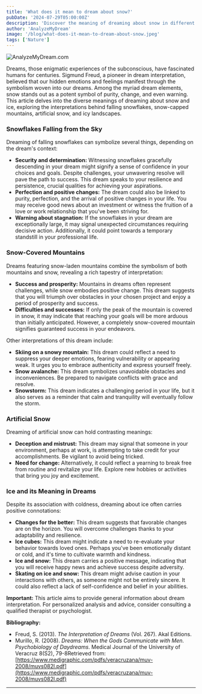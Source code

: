 ```yaml
---
title: 'What does it mean to dream about snow?'
pubDate: '2024-07-29T05:00:00Z'
description: 'Discover the meaning of dreaming about snow in different contexts: falling flakes, snow on mountains, artificial and ice.'
author: 'AnalyzeMyDream'
image: '/blog/what-does-it-mean-to-dream-about-snow.jpeg'
tags: ['Nature']
---
```


![AnalyzeMyDream.com](/blog/what-does-it-mean-to-dream-about-snow.jpeg)

Dreams, those enigmatic experiences of the subconscious, have fascinated humans for centuries. Sigmund Freud, a pioneer in dream interpretation, believed that our hidden emotions and feelings manifest through the symbolism woven into our dreams. Among the myriad dream elements, snow stands out as a potent symbol of purity, change, and even warning. This article delves into the diverse meanings of dreaming about snow and ice, exploring the interpretations behind falling snowflakes, snow-capped mountains, artificial snow, and icy landscapes.

### Snowflakes Falling from the Sky

Dreaming of falling snowflakes can symbolize several things, depending on the dream's context:

- **Security and determination:** Witnessing snowflakes gracefully descending in your dream might signify a sense of confidence in your choices and goals. Despite challenges, your unwavering resolve will pave the path to success. This dream speaks to your resilience and persistence, crucial qualities for achieving your aspirations.
- **Perfection and positive changes:** The dream could also be linked to purity, perfection, and the arrival of positive changes in your life. You may receive good news about an investment or witness the fruition of a love or work relationship that you've been striving for.
- **Warning about stagnation:** If the snowflakes in your dream are exceptionally large, it may signal unexpected circumstances requiring decisive action. Additionally, it could point towards a temporary standstill in your professional life.

### Snow-Covered Mountains

Dreams featuring snow-laden mountains combine the symbolism of both mountains and snow, revealing a rich tapestry of interpretation:

- **Success and prosperity:** Mountains in dreams often represent challenges, while snow embodies positive change. This dream suggests that you will triumph over obstacles in your chosen project and enjoy a period of prosperity and success.
- **Difficulties and successes:** If only the peak of the mountain is covered in snow, it may indicate that reaching your goals will be more arduous than initially anticipated. However, a completely snow-covered mountain signifies guaranteed success in your endeavors.

Other interpretations of this dream include:

- **Skiing on a snowy mountain:** This dream could reflect a need to suppress your deeper emotions, fearing vulnerability or appearing weak. It urges you to embrace authenticity and express yourself freely.
- **Snow avalanche:** This dream symbolizes unavoidable obstacles and inconveniences. Be prepared to navigate conflicts with grace and resolve.
- **Snowstorm:** This dream indicates a challenging period in your life, but it also serves as a reminder that calm and tranquility will eventually follow the storm.

### Artificial Snow

Dreaming of artificial snow can hold contrasting meanings:

- **Deception and mistrust:** This dream may signal that someone in your environment, perhaps at work, is attempting to take credit for your accomplishments. Be vigilant to avoid being tricked.
- **Need for change:** Alternatively, it could reflect a yearning to break free from routine and revitalize your life. Explore new hobbies or activities that bring you joy and excitement.

### Ice and its Meaning in Dreams

Despite its association with coldness, dreaming about ice often carries positive connotations:

- **Changes for the better:** This dream suggests that favorable changes are on the horizon. You will overcome challenges thanks to your adaptability and resilience.
- **Ice cubes:** This dream might indicate a need to re-evaluate your behavior towards loved ones. Perhaps you've been emotionally distant or cold, and it's time to cultivate warmth and kindness.
- **Ice and snow:** This dream carries a positive message, indicating that you will receive happy news and achieve success despite adversity.
- **Skating on ice and snow:** This dream might advise caution in your interactions with others, as someone might not be entirely sincere. It could also reflect a lack of self-confidence and belief in your abilities.

**Important:** This article aims to provide general information about dream interpretation. For personalized analysis and advice, consider consulting a qualified therapist or psychologist.

**Bibliography:**

- Freud, S. (2013). *The Interpretation of Dreams* (Vol. 267). Akal Editions.
- Murillo, R. (2008). *Dreams: When the Gods Communicate with Men. Psychobiology of Daydreams*. Medical Journal of the University of Veracruz 8(S2), 79-8Retrieved from: [https://www.medigraphic.com/pdfs/veracruzana/muv-2008/muvs082l.pdf](https://www.medigraphic.com/pdfs/veracruzana/muv-2008/muvs082l.pdf)

---